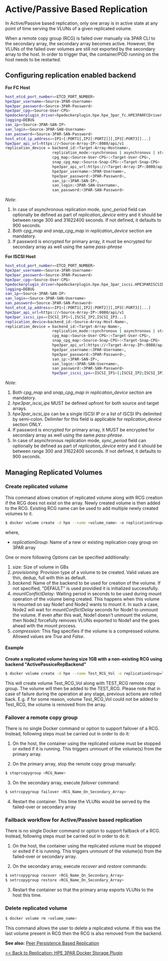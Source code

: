# Active/Passive Based Replication #

In Active/Passive based replication, only one array is in active state 
at any point of time serving the VLUNs of a given replicated volume.

When a remote copy group (RCG) is failed over manually via 3PAR CLI to the
secondary array, the secondary array becomes active. However, the VLUNs
of the failed over volumes are still not exported by the secondary array
to the host. In order to trigger that, the container/POD running on the 
host needs to be restarted.

## Configuring replication enabled backend
**For FC Host** 
```sh
host_etcd_port_number=<ETCD_PORT_NUMBER>
hpe3par_username=<Source-3PAR-Username>
hpe3par_password=<Source-3PAR-Password>
hpe3par_cpg=<Source-User-CPG>
hpedockerplugin_driver=hpedockerplugin.hpe.hpe_3par_fc.HPE3PARFCDriver
logging=DEBUG
san_ip=<Source-3PAR-SAN-IP>
san_login=<Source-3PAR-SAN-Username>
san_password=<Source-3PAR-SAN-Password>
host_etcd_ip_address=<IP1>[:PORT1[,IP2[:PORT2]][,IP3[:PORT3]]...]
hpe3par_api_url=https://<Source-Array-IP>:8080/api/v1
replication_device = backend_id:<Target-Array-Hostname>,
                     replication_mode:<synchronous | asynchronous | streaming>,
                     cpg_map:<Source-User-CPG>:<Target-User-CPG>,
                     snap_cpg_map:<Source-Snap-CPG>:<Target-Snap-CPG>
                     hpe3par_api_url:https://<Target-Array-IP>:8080/api/v1,
                     hpe3par_username:<3PAR-Username>,
                     hpe3par_password:<3PAR-Password>,
                     san_ip:<3PAR-SAN-IP>,
                     san_login:<3PAR-SAN-Username>,
                     san_password:<3PAR-SAN-Password>
```

*Note*:

1. In case of asynchronous replication mode, *sync_period* field can optionally be 
defined as part of *replication_device* entry and it should be between range 300 
and 31622400 seconds. If not defined, it defaults to 900 seconds.
2. Both *cpg_map* and *snap_cpg_map* in *replication_device* section are mandatory.
3. If password is encrypted for primary array, it must be encrypted for secondary array
as well using the same *pass-phrase*


**For ISCSI Host** 
```sh
host_etcd_port_number=<ETCD_PORT_NUMBER>
hpe3par_username=<Source-3PAR-Username>
hpe3par_password=<Source-3PAR-Password>
hpe3par_cpg=<Source-User-CPG>
hpedockerplugin_driver=hpedockerplugin.hpe.hpe_3par_iscsi.HPE3PARISCSIDriver
logging=DEBUG
san_ip=<Source-3PAR-SAN-IP>
san_login=<Source-3PAR-SAN-Username>
san_password=<Source-3PAR-SAN-Password>
host_etcd_ip_address=<IP1>[:PORT1[,IP2[:PORT2]][,IP3[:PORT3]]...]
hpe3par_api_url=https://<Source-Array-IP>:8080/api/v1
hpe3par_iscsi_ips=<ISCSI_IP1>[,ISCSI_IP2,ISCSI_IP3...]
replication_device=backend_id:<Source-Array-Host-Name>,
replication_device = backend_id:<Target-Array-Name>,
                     replication_mode:<synchronous | asynchronous | streaming>,
                     cpg_map:<Source-User-CPG>:<Target-User-CPG>,
                     snap_cpg_map:<Source-Snap-CPG>:<Target-Snap-CPG>
                     hpe3par_api_url:https://<Target-Array-IP>:8080/api/v1,
                     hpe3par_username:<3PAR-Username>,
                     hpe3par_password:<3PAR-Password>,
                     san_ip:<3PAR-SAN-IP>,
                     san_login:<3PAR-SAN-Username>,
                     san_password:<3PAR-SAN-Password>
                     hpe3par_iscsi_ips=<ISCSI_IP1>[;ISCSI_IP2;ISCSI_IP3...]
```
*Note*:

1. Both *cpg_map* and *snap_cpg_map* in *replication_device* section are mandatory.
2. *hpe3par_iscsi_ips* MUST be defined upfront for both source and target arrays.
3. *hpe3par_iscsi_ips* can be a single ISCSI IP or a list of ISCSI IPs delimited by 
semi-colon. Delimiter for this field is applicable for *replication_device* section ONLY.
4. If password is encrypted for primary array, it MUST be encrypted for secondary array
as well using the same *pass-phrase*.
5. In case of asynchronous replication mode, *sync_period* field can optionally be
defined as part of *replication_device* entry and it should be between range 300 
and 31622400 seconds. If not defined, it defaults to 900 seconds.


## Managing Replicated Volumes ###
### Create replicated volume ###
This command allows creation of replicated volume along with RCG creation if the RCG
does not exist on the array. Newly created volume is then added to the RCG.
Existing RCG name can be used to add multiple newly created volumes to it.
```sh
$ docker volume create -d hpe --name <volume_name> -o replicationGroup=<3PAR_RCG_Name> [Options...]
```
where,
- *replicationGroup*: Name of a new or existing replication copy group on 3PAR array

One or more following *Options* can be specified additionally:
1. *size:* Size of volume in GBs
2. *provisioning:* Provision type of a volume to be created.
Valid values are thin, dedup, full with thin as default.
3. *backend:* Name of the backend to be used for creation of the volume. If not 
specified, "DEFAULT" is used providied it is initialized successfully.
4. *mountConflictDelay:* Waiting period in seconds to be used during mount operation
of the volume being created. This happens when this volume is mounted on say Node1 and
Node2 wants to mount it. In such a case, Node2 will wait for *mountConflictDelay* 
seconds for Node1 to unmount the volume. If even after this wait, Node1 doesn't unmount
the volume, then Node2 forcefully removes VLUNs exported to Node1 and the goes ahead 
with the mount process.
5. *compression:* This flag specifies if the volume is a compressed volume. Allowed 
values are *True* and *False*.

#### Example ####

**Create a replicated volume having size 1GB with a non-existing RCG using backend "ActivePassiceRepBackend"**
```sh
$ docker volume create -d hpe --name Test_RCG_Vol -o replicationGroup=Test_RCG -o size=1 -o backend=ActivePassiceRepBackend 
```
This will create volume Test_RCG_Vol along with TEST_RCG remote copy group. The volume
will then be added to the TEST_RCG.
Please note that in case of failure during the operation at any stage, previous actions
are rolled back.
E.g. if for some reason, volume Test_RCG_Vol could not be added to Test_RCG, the volume
is removed from the array.


### Failover a remote copy group ###

There is no single Docker command or option to support failover of a RCG. Instead, following 
steps must be carried out in order to do it:
1. On the host, the container using the replicated volume must be stopped or exited if it is running. 
This triggers unmount of the volume(s) from the primary array.

2. On the primary array, stop the remote copy group manually:
```sh
$ stoprcopygroup <RCG_Name>
```

3. On the secondary array, execute *failover* command:
```sh
$ setrcopygroup failover <RCG_Name_On_Secondary_Array>
```

4. Restart the container. This time the VLUNs would be served by the failed-over or secondary array

### Failback workflow for Active/Passive based replication ###
There is no single Docker command or option to support failback of a RCG. Instead, 
following steps must be carried out in order to do it:
1. On the host, the container using the replicated volume must be stopped or exited if it is running.
This triggers unmount of the volume(s) from the failed-over or secondary array.

2. On the secondary array, execute *recover* and *restore* commands:
```sh
$ setrcopygroup recover <RCG_Name_On_Secondary_Array>
$ setrcopygroup restore <RCG_Name_On_Secondary_Array>
```

3. Restart the container so that the primary array exports VLUNs to the host this time.


### Delete replicated volume ###
```sh
$ docker volume rm <volume_name>
```
This command allows the user to delete a replicated volume. If this was the last 
volume present in RCG then the RCG is also removed from the backend.


**See also:**
[Peer Persistence Based Replication](peer-persistence-based-replication.md)


[<< Back to Replication: HPE 3PAR Docker Storage Plugin](replication.md)
